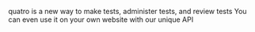 quatro is a new way to make tests, administer tests, and review tests
You can even use it on your own website with our unique API
